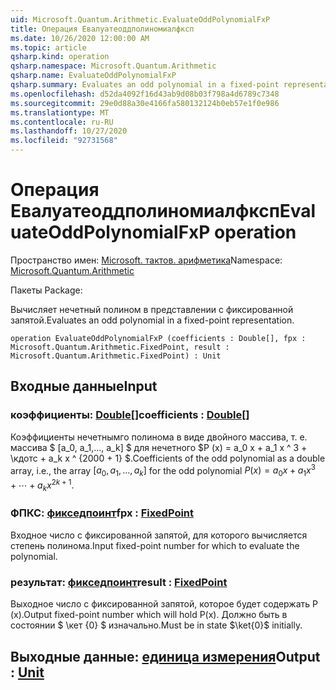 ```yaml
---
uid: Microsoft.Quantum.Arithmetic.EvaluateOddPolynomialFxP
title: Операция Евалуатеоддполиномиалфксп
ms.date: 10/26/2020 12:00:00 AM
ms.topic: article
qsharp.kind: operation
qsharp.namespace: Microsoft.Quantum.Arithmetic
qsharp.name: EvaluateOddPolynomialFxP
qsharp.summary: Evaluates an odd polynomial in a fixed-point representation.
ms.openlocfilehash: d52da4092f16d43ab9d08b03f798a4d6789c7348
ms.sourcegitcommit: 29e0d88a30e4166fa580132124b0eb57e1f0e986
ms.translationtype: MT
ms.contentlocale: ru-RU
ms.lasthandoff: 10/27/2020
ms.locfileid: "92731568"
---
```

# <a name="evaluateoddpolynomialfxp-operation"></a><span data-ttu-id="637f9-102">Операция Евалуатеоддполиномиалфксп</span><span class="sxs-lookup"><span data-stu-id="637f9-102">EvaluateOddPolynomialFxP operation</span></span>

<span data-ttu-id="637f9-103">Пространство имен: [Microsoft. тактов. арифметика](xref:Microsoft.Quantum.Arithmetic)</span><span class="sxs-lookup"><span data-stu-id="637f9-103">Namespace: [Microsoft.Quantum.Arithmetic](xref:Microsoft.Quantum.Arithmetic)</span></span>

<span data-ttu-id="637f9-104">Пакеты [](https://nuget.org/packages/)</span><span class="sxs-lookup"><span data-stu-id="637f9-104">Package: [](https://nuget.org/packages/)</span></span>


<span data-ttu-id="637f9-105">Вычисляет нечетный полином в представлении с фиксированной запятой.</span><span class="sxs-lookup"><span data-stu-id="637f9-105">Evaluates an odd polynomial in a fixed-point representation.</span></span>

```qsharp
operation EvaluateOddPolynomialFxP (coefficients : Double[], fpx : Microsoft.Quantum.Arithmetic.FixedPoint, result : Microsoft.Quantum.Arithmetic.FixedPoint) : Unit
```


## <a name="input"></a><span data-ttu-id="637f9-106">Входные данные</span><span class="sxs-lookup"><span data-stu-id="637f9-106">Input</span></span>

### <a name="coefficients--double"></a><span data-ttu-id="637f9-107">коэффициенты: [Double](xref:microsoft.quantum.lang-ref.double)[]</span><span class="sxs-lookup"><span data-stu-id="637f9-107">coefficients : [Double](xref:microsoft.quantum.lang-ref.double)[]</span></span>

<span data-ttu-id="637f9-108">Коэффициенты нечетнымго полинома в виде двойного массива, т. е. массива $ [a_0, a_1,..., a_k] $ для нечетного $P (x) = a_0 x + a_1 x ^ 3 + \кдотс + a_k x ^ {2000 + 1} $.</span><span class="sxs-lookup"><span data-stu-id="637f9-108">Coefficients of the odd polynomial as a double array, i.e., the array $[a_0, a_1, ..., a_k]$ for the odd polynomial $P(x) = a_0 x + a_1 x^3 + \cdots + a_k x^{2k+1}$.</span></span>


### <a name="fpx--fixedpoint"></a><span data-ttu-id="637f9-109">ФПКС: [фикседпоинт](xref:Microsoft.Quantum.Arithmetic.FixedPoint)</span><span class="sxs-lookup"><span data-stu-id="637f9-109">fpx : [FixedPoint](xref:Microsoft.Quantum.Arithmetic.FixedPoint)</span></span>

<span data-ttu-id="637f9-110">Входное число с фиксированной запятой, для которого вычисляется степень полинома.</span><span class="sxs-lookup"><span data-stu-id="637f9-110">Input fixed-point number for which to evaluate the polynomial.</span></span>


### <a name="result--fixedpoint"></a><span data-ttu-id="637f9-111">результат: [фикседпоинт](xref:Microsoft.Quantum.Arithmetic.FixedPoint)</span><span class="sxs-lookup"><span data-stu-id="637f9-111">result : [FixedPoint](xref:Microsoft.Quantum.Arithmetic.FixedPoint)</span></span>

<span data-ttu-id="637f9-112">Выходное число с фиксированной запятой, которое будет содержать P (x).</span><span class="sxs-lookup"><span data-stu-id="637f9-112">Output fixed-point number which will hold P(x).</span></span> <span data-ttu-id="637f9-113">Должно быть в состоянии $ \кет {0} $ изначально.</span><span class="sxs-lookup"><span data-stu-id="637f9-113">Must be in state $\ket{0}$ initially.</span></span>



## <a name="output--unit"></a><span data-ttu-id="637f9-114">Выходные данные: [единица измерения](xref:microsoft.quantum.lang-ref.unit)</span><span class="sxs-lookup"><span data-stu-id="637f9-114">Output : [Unit](xref:microsoft.quantum.lang-ref.unit)</span></span>

